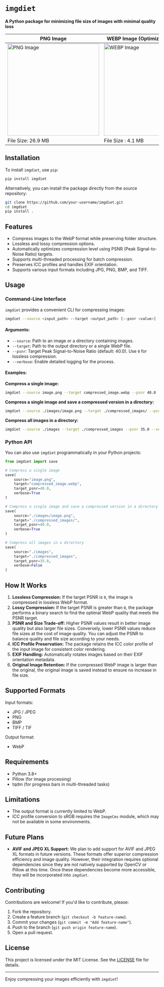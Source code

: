 # `imgdiet`

**A Python package for minimizing file size of images with minimal quality loss**

| PNG Image                                   | WEBP Image (Optimized by `imgdiet`)                                  |
|--------------------------------------------|--------------------------------------------|
| <img src="./assets/20250105_164724.png" alt="PNG Image" width="300"> | <img src="./assets/20250105_164724.webp" alt="WEBP Image" width="300"> |
| File Size: 26.9 MB                     | File Size : 4.1 MB |

## Installation

To install `imgdiet`, use `pip`:

```bash
pip install imgdiet
```

Alternatively, you can install the package directly from the source repository:

```bash
git clone https://github.com/your-username/imgdiet.git
cd imgdiet
pip install .
```

## Features

- Compress images to the WebP format while preserving folder structure.
- Lossless and lossy compression options.
- Automatically optimizes compression level using PSNR (Peak Signal-to-Noise Ratio) targets.
- Supports multi-threaded processing for batch compression.
- Preserves ICC profiles and handles EXIF orientation.
- Supports various input formats including JPG, PNG, BMP, and TIFF.

## Usage

### Command-Line Interface

`imgdiet` provides a convenient CLI for compressing images:

```bash
imgdiet --source <input_path> --target <output_path> [--psnr <value>] [--verbose]
```

#### Arguments:

- `--source`: Path to an image or a directory containing images.
- `--target`: Path to the output directory or a single WebP file.
- `--psnr`: Target Peak Signal-to-Noise Ratio (default: 40.0). Use `0` for lossless compression.
- `--verbose`: Enable detailed logging for the process.

#### Examples:

**Compress a single image:**
```bash
imgdiet --source image.png --target compressed_image.webp --psnr 40.0
```

**Compress a single image and save a compressed version in a directory:**
```bash
imgdiet --source ./images/image.png --target ./compressed_images/ --psnr 40.0
```

**Compress all images in a directory:**
```bash
imgdiet --source ./images --target ./compressed_images --psnr 35.0 --verbose
```

### Python API

You can also use `imgdiet` programmatically in your Python projects:

```python
from imgdiet import save

# Compress a single image
save(
    source="image.png",
    target="compressed_image.webp",
    target_psnr=40.0,
    verbose=True
)

# Compress a single image and save a compressed version in a directory
save(
    source="./images/image.png",
    target="./compressed_images/",
    target_psnr=40.0,
    verbose=True
)

# Compress all images in a directory
save(
    source="./images",
    target="./compressed_images",
    target_psnr=35.0,
    verbose=False
)
```

## How It Works

1. **Lossless Compression:** If the target PSNR is `0`, the image is compressed in lossless WebP format.
2. **Lossy Compression:** If the target PSNR is greater than `0`, the package performs a binary search to find the optimal WebP quality that meets the PSNR target.
3. **PSNR and Size Trade-off:** Higher PSNR values result in better image quality but also larger file sizes. Conversely, lower PSNR values reduce file sizes at the cost of image quality. You can adjust the PSNR to balance quality and file size according to your needs.
4. **ICC Profile Preservation:** The package retains the ICC color profile of the input image for consistent color rendering.
5. **EXIF Handling:** Automatically rotates images based on their EXIF orientation metadata.
6. **Original Image Retention:** If the compressed WebP image is larger than the original, the original image is saved instead to ensure no increase in file size.

## Supported Formats

Input formats:

- JPG / JPEG
- PNG
- BMP
- TIFF / TIF

Output format:

- WebP

## Requirements

- Python 3.8+
- Pillow (for image processing)
- tqdm (for progress bars in multi-threaded tasks)

## Limitations

- The output format is currently limited to WebP.
- ICC profile conversion to sRGB requires the `ImageCms` module, which may not be available in some environments.

## Future Plans

- **AVIF and JPEG XL Support:** We plan to add support for AVIF and JPEG XL formats in future versions. These formats offer superior compression efficiency and image quality. However, their integration requires optional dependencies since they are not natively supported by OpenCV or Pillow at this time. Once these dependencies become more accessible, they will be incorporated into `imgdiet`.

## Contributing

Contributions are welcome! If you'd like to contribute, please:

1. Fork the repository.
2. Create a feature branch (`git checkout -b feature-name`).
3. Commit your changes (`git commit -m "Add feature-name"`).
4. Push to the branch (`git push origin feature-name`).
5. Open a pull request.

## License

This project is licensed under the MIT License. See the [LICENSE](./LICENSE) file for details.

---

Enjoy compressing your images efficiently with `imgdiet`!

